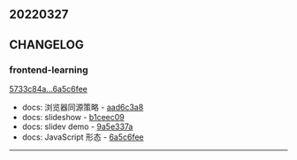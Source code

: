 ## 20220327

## CHANGELOG

### frontend-learning

[5733c84a...6a5c6fee](https://github.com/zhbhun/frontend-learning/compare/5733c84a...6a5c6fee)

* docs: 浏览器同源策略 - [aad6c3a8](https://github.com/zhbhun/frontend-learning/commit/aad6c3a82e9d7d8f8c1eb8c28d72f448be008406)
* docs: slideshow - [b1ceec09](https://github.com/zhbhun/frontend-learning/commit/b1ceec0992bfd38de23f5ddd79bb6cf2e7ffe612)
* docs: slidev demo - [9a5e337a](https://github.com/zhbhun/frontend-learning/commit/9a5e337ad913d2b7e58d968dfdfd03fd1e43341c)
* docs: JavaScript 形态 - [6a5c6fee](https://github.com/zhbhun/frontend-learning/commit/6a5c6feee33df894840da45e448843a66b7c7b2f)

---

